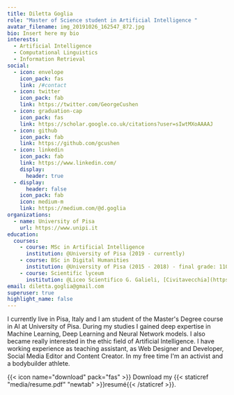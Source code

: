 ```yaml
---
title: Diletta Goglia
role: "Master of Science student in Artificial Intelligence "
avatar_filename: img_20191026_162547_872.jpg
bio: Insert here my bio
interests:
  - Artificial Intelligence
  - Computational Linguistics
  - Information Retrieval
social:
  - icon: envelope
    icon_pack: fas
    link: /#contact
  - icon: twitter
    icon_pack: fab
    link: https://twitter.com/GeorgeCushen
  - icon: graduation-cap
    icon_pack: fas
    link: https://scholar.google.co.uk/citations?user=sIwtMXoAAAAJ
  - icon: github
    icon_pack: fab
    link: https://github.com/gcushen
  - icon: linkedin
    icon_pack: fab
    link: https://www.linkedin.com/
    display:
      header: true
  - display:
      header: false
    icon_pack: fab
    icon: medium-m
    link: https://medium.com/@d.goglia
organizations:
  - name: University of Pisa
    url: https://www.unipi.it
education:
  courses:
    - course: MSc in Artificial Intelligence
      institution: @University of Pisa (2019 - currently)
    - course: BSc in Digital Humanities
      institution: @University of Pisa (2015 - 2018) - final grade: 110/110
    - course: Scientific lyceum
      institution: @Liceo Scientifico G. Galieli, [Civitavecchia](https://goo.gl/maps/YSEt7PNTYqbYRWiv7) (2011 - 2015) - final grade: 95/100
email: diletta.goglia@gmail.com
superuser: true
highlight_name: false
---
```


I currently live in Pisa, Italy and I am student of the Master's Degree course in AI at University of Pisa. 
During my studies I gained deep expertise in Machine Learning, Deep Learning and Neural Network models. I also became really interested in the ethic field of Artificial Intelligence.
I have working experience as teaching assistant, as Web Designer and Developer, Social Media Editor and Content Creator.
In my free time I'm an activist and a bodybuilder athlete.

{{< icon name="download" pack="fas" >}} Download my {{< staticref "media/resume.pdf" "newtab" >}}resumé{{< /staticref >}}.
